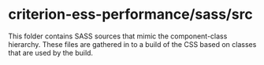 # criterion-ess-performance/sass/src

This folder contains SASS sources that mimic the component-class hierarchy. These files
are gathered in to a build of the CSS based on classes that are used by the build.
